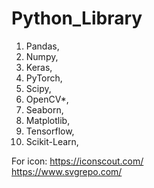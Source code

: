 # Python_Library

1. Pandas, 
2. Numpy, 
3. Keras,
3. PyTorch, 
4. Scipy, 
5. OpenCV*,
6. Seaborn, 
7. Matplotlib,
8. Tensorflow,
9. Scikit-Learn, 


For icon: 
https://iconscout.com/
<br>
https://www.svgrepo.com/
